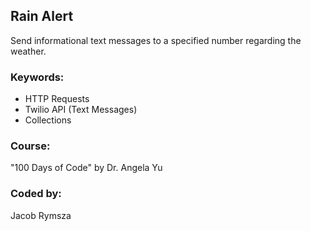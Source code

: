 ## Rain Alert
Send informational text messages to a specified number regarding the weather.
### Keywords:
* HTTP Requests
* Twilio API (Text Messages)
* Collections
### Course:
"100 Days of Code" by Dr. Angela Yu
### Coded by:
Jacob Rymsza